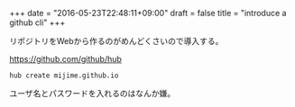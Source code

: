 +++
date = "2016-05-23T22:48:11+09:00"
draft = false
title = "introduce a github cli"
+++


リポジトリをWebから作るのがめんどくさいので導入する。

https://github.com/github/hub

`hub create mijime.github.io`

ユーザ名とパスワードを入れるのはなんか嫌。
